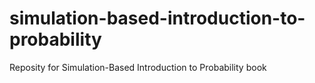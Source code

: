 # simulation-based-introduction-to-probability

Reposity for Simulation-Based Introduction to Probability book
